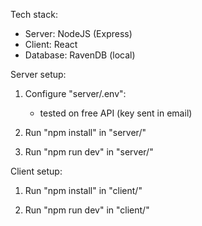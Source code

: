 Tech stack:

-   Server: NodeJS (Express)
-   Client: React
-   Database: RavenDB (local)

Server setup:

1. Configure "server/.env":

    - tested on free API (key sent in email)

2. Run "npm install" in "server/"

3. Run "npm run dev" in "server/"

Client setup:

1. Run "npm install" in "client/"

2. Run "npm run dev" in "client/"
